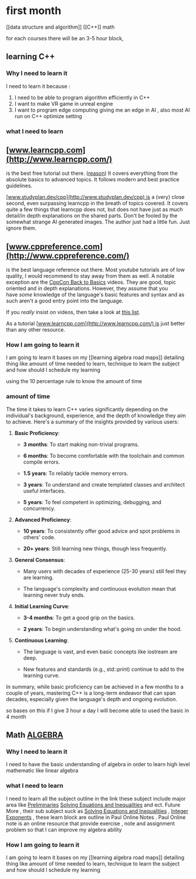 

# first month 
[[data structure and algorithm]] 
[[C++]]
math


for each courses there  will be an 3-5 hour block,  
## learning C++  

### Why I need to learn it 
I need to learn it because : 
1. I need to be able to program algorithm  efficiently in C++
2. I want to make VR game in unreal engine 
3. I want to program edge computing giving me an edge in AI  , also most AI run on C++ optimize setting  
### what I need to learn  
  

## [www.learncpp.com](http://www.learncpp.com/)

is the best free tutorial out there. ([reason](https://www.reddit.com/user/IyeOnline/comments/157f10z/c_youtube_video_tutorials/juvgjkc/)) It covers everything from the absolute basics to advanced topics. It follows modern and best practice guidelines.

[www.studyplan.dev/cpp](http://www.studyplan.dev/cpp) is a (very) close second, even surpassing learncpp in the breath of topics covered. It covers quite a few things that learncpp does not, but does not have just as much detail/in depth explanations on the shared parts. Don't be fooled by the somewhat strange AI generated images. The author just had a little fun. Just ignore them.
## [www.cppreference.com](http://www.cppreference.com/)

is the best language reference out there. 
Most youtube tutorials are of low quality, I would recommend to stay away from them as well. A notable exception are the [CppCon Back to Basics](https://www.youtube.com/user/CppCon/search?query=back%20to%20basics) videos. They are good, topic oriented and in depth explanations. However, they assume that you have _some_ knowledge of the language's basic features and syntax and as such aren't a good entry point into the language.

If you _really_ insist on videos, then take a look at [this list](https://www.reddit.com/user/IyeOnline/comments/157f10z/c_youtube_video_tutorials/).

As a tutorial [www.learncpp.com](http://www.learncpp.com/) is just better than any other resource.
### How I am going to learn it 
I am going to learn it bases on my [[learning algebra road maps]] detailing thing like amount of time needed to learn, technique to learn the subject and how should I schedule my learning  



using the  10  percentage rule to know the amount of time 
### amount  of time 
The time it takes to learn C++ varies significantly depending on the individual's background, experience, and the depth of knowledge they aim to achieve. Here's a summary of the insights provided by various users:

1. **Basic Proficiency**:
    
    - **3 months**: To start making non-trivial programs.
        
    - **6 months**: To become comfortable with the toolchain and common compile errors.
        
    - **1.5 years**: To reliably tackle memory errors.
        
    - **3 years**: To understand and create templated classes and architect useful interfaces.
        
    - **5 years**: To feel competent in optimizing, debugging, and concurrency.
        
2. **Advanced Proficiency**:
    
    - **10 years**: To consistently offer good advice and spot problems in others' code.
        
    - **20+ years**: Still learning new things, though less frequently.
        
3. **General Consensus**:
    
    - Many users with decades of experience (25-30 years) still feel they are learning.
        
    - The language's complexity and continuous evolution mean that learning never truly ends.
        
4. **Initial Learning Curve**:
    
    - **3-4 months**: To get a good grip on the basics.
        
    - **2 years**: To begin understanding what's going on under the hood.
        
5. **Continuous Learning**:
    
    - The language is vast, and even basic concepts like iostream are deep.
        
    - New features and standards (e.g., std::print) continue to add to the learning curve.
        

In summary, while basic proficiency can be achieved in a few months to a couple of years, mastering C++ is a long-term endeavor that can span decades, especially given the language's depth and ongoing evolution. 


so bases on  this if I give  3 hour a day I will  become able to used the  basic in 4 month 
## Math [ALGEBRA](https://tutorial.math.lamar.edu/Problems/Alg/Alg.aspx)
### Why I need to learn it 
I need to have the basic understanding of  algebra in order to learn high level mathematic like  linear algebra 
### what I need to learn  
I need to learn all the subject outline in the link these subject include major area like [Preliminaries](https://tutorial.math.lamar.edu/Problems/Alg/Preliminaries.aspx) [Solving Equations and Inequalities](https://tutorial.math.lamar.edu/Problems/Alg/Solving.aspx) and ect. Future More ,  their sub subject suck as [Solving Equations and Inequalities](https://tutorial.math.lamar.edu/Problems/Alg/Solving.aspx) , [Integer Exponents](https://tutorial.math.lamar.edu/Problems/Alg/IntegerExponents.aspx)  , these learn  block are outline in Paul Online Notes . Paul Online note is an online resource that provide exercise , note and  assignment problem so that I can improve my algebra ability 
### How I am going to learn it 
I am going to learn it bases on my [[learning algebra road maps]] detailing thing like amount of time needed to learn, technique to learn the subject and how should I schedule my learning  

